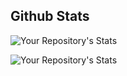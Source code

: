 

##  Github Stats

![Your Repository's Stats](https://github-readme-stats.vercel.app/api?username=Anestis-K&show_icons=true)

![Your Repository's Stats](https://github-readme-stats.vercel.app/api/top-langs/?username=Anestis-K&theme=blue-green)










